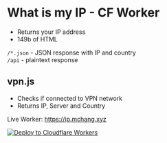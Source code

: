 # What is my IP - CF Worker

- Returns your IP address
- 149b of HTML

`/*.json` - JSON response with IP and country  
`/api` - plaintext response

## vpn.js
- Checks if connected to VPN network
- Returns IP, Server and Country

Live Worker: https://ip.mchang.xyz

[![Deploy to Cloudflare Workers](https://deploy.workers.cloudflare.com/button)](https://deploy.workers.cloudflare.com/?url=https://github.com/mchangrh/ip)
